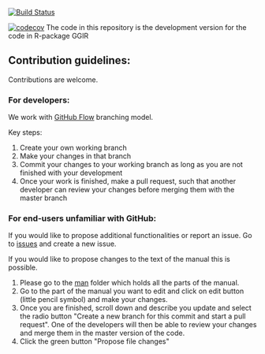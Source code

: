 [![Build Status](https://travis-ci.org/wadpac/GGIR.svg?branch=master)](https://travis-ci.org/wadpac/GGIR)

 [![codecov](https://codecov.io/gh/wadpac/GGIR/branch/expandtests/graph/badge.svg)](https://codecov.io/gh/wadpac/GGIR)
The code in this repository is the development version for the code in R-package GGIR

## Contribution guidelines:
Contributions are welcome.

### For developers:
We work with [GitHub Flow](https://guides.github.com/introduction/flow/) branching model.

Key steps:
1. Create your own working branch
2. Make your changes in that branch
3. Commit your changes to your working branch as long as you are not finished with your development
4. Once your work is finished, make a pull request, such that another developer can review your changes before merging them with the master branch

### For end-users unfamiliar with GitHub:
If you would like to propose additional functionalities or report an issue. Go to [issues](https://github.com/wadpac/GGIR/issues) and create a new issue.

If you would like to propose changes to the text of the manual this is possible.
1. Please go to the [man](https://github.com/wadpac/GGIR/tree/master/man) folder which holds all the parts of the manual.
2. Go to the part of the manual you want to edit and click on edit button (little pencil symbol) and make your changes.
3. Once you are finished, scroll down and describe you update and select the radio button "Create a new branch for this commit and start a pull request". One of the developers will then be able to review your changes and merge them in the master version of the code.
4. Click the green button "Propose file changes"
